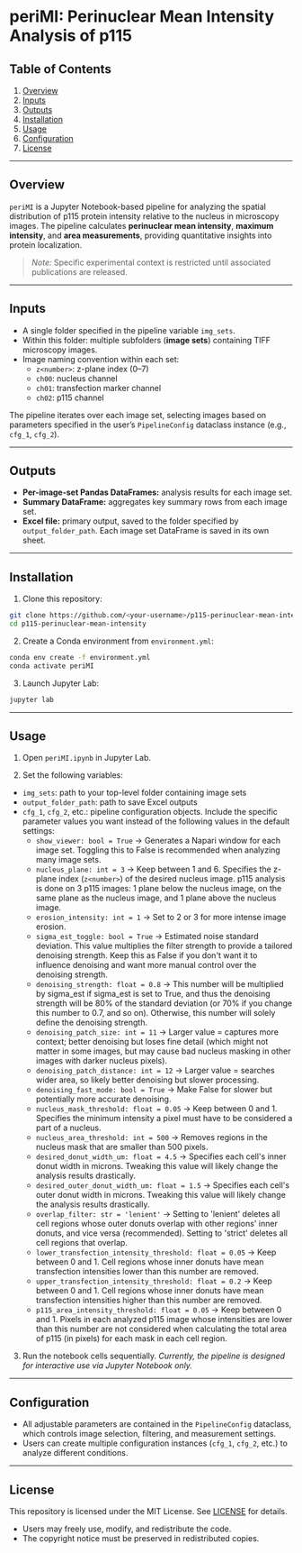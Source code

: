 # periMI: Perinuclear Mean Intensity Analysis of p115

## Table of Contents

1. [Overview](#overview)  
2. [Inputs](#inputs)  
3. [Outputs](#outputs)  
4. [Installation](#installation)  
5. [Usage](#usage)  
6. [Configuration](#configuration)  
7. [License](#license)

---

## Overview

`periMI` is a Jupyter Notebook-based pipeline for analyzing the spatial distribution of p115 protein intensity relative to the nucleus in microscopy images. The pipeline calculates **perinuclear mean intensity**, **maximum intensity**, and **area measurements**, providing quantitative insights into protein localization.  

> *Note:* Specific experimental context is restricted until associated publications are released.  

---

## Inputs

- A single folder specified in the pipeline variable `img_sets`.  
- Within this folder: multiple subfolders (**image sets**) containing TIFF microscopy images.  
- Image naming convention within each set:  
  - `z<number>`: z-plane index (0–7)  
  - `ch00`: nucleus channel  
  - `ch01`: transfection marker channel  
  - `ch02`: p115 channel  

The pipeline iterates over each image set, selecting images based on parameters specified in the user’s `PipelineConfig` dataclass instance (e.g., `cfg_1`, `cfg_2`).  

---

## Outputs

- **Per-image-set Pandas DataFrames:** analysis results for each image set.  
- **Summary DataFrame:** aggregates key summary rows from each image set.  
- **Excel file:** primary output, saved to the folder specified by `output_folder_path`. Each image set DataFrame is saved in its own sheet.  

---

## Installation

1. Clone this repository:  
```bash
git clone https://github.com/<your-username>/p115-perinuclear-mean-intensity.git
cd p115-perinuclear-mean-intensity
```

2. Create a Conda environment from `environment.yml`:
```bash
conda env create -f environment.yml
conda activate periMI
```

3. Launch Jupyter Lab:
```bash
jupyter lab
```

---

## Usage

1. Open `periMI.ipynb` in Jupyter Lab.

2. Set the following variables:
- `img_sets`: path to your top-level folder containing image sets
- `output_folder_path`: path to save Excel outputs
- `cfg_1`, `cfg_2`, etc.: pipeline configuration objects. Include the specific parameter values you want instead of the following values in the default settings:
  - `show_viewer: bool = True` &rarr; Generates a Napari window for each image set. Toggling this to False is recommended when analyzing many image sets.
  - `nucleus_plane: int = 3` &rarr; Keep between 1 and 6. Specifies the z-plane index (`z<number>`) of the desired nucleus image. p115 analysis is done on 3 p115 images: 1 plane below the nucleus image, on the same plane as the nucleus image, and 1 plane above the nucleus image.
  - `erosion_intensity: int = 1` &rarr; Set to 2 or 3 for more intense image erosion. 
  - `sigma_est_toggle: bool = True` &rarr; Estimated noise standard deviation. This value multiplies the filter strength to provide a tailored denoising strength. Keep this as False if you don't want it to influence denoising and want more manual control over the denoising strength.
  - `denoising_strength: float = 0.8` &rarr; This number will be multiplied by sigma_est if sigma_est is set to True, and thus the denoising strength will be 80% of the standard deviation (or 70% if you change this number to 0.7, and so on). Otherwise, this number will solely define the denoising strength.
  - `denoising_patch_size: int = 11` &rarr; Larger value = captures more context; better denoising but loses fine detail (which might not matter in some images, but may cause bad nucleus masking in other images with darker nucleus pixels).
  - `denoising_patch_distance: int = 12` &rarr; Larger value = searches wider area, so likely better denoising but slower processing.
  - `denoising_fast_mode: bool = True` &rarr; Make False for slower but potentially more accurate denoising.
  - `nucleus_mask_threshold: float = 0.05` &rarr; Keep between 0 and 1. Specifies the minimum intensity a pixel must have to be considered a part of a nucleus. 
  - `nucleus_area_threshold: int = 500` &rarr; Removes regions in the nucleus mask that are smaller than 500 pixels.
  - `desired_donut_width_um: float = 4.5` &rarr; Specifies each cell's inner donut width in microns. Tweaking this value will likely change the analysis results drastically.
  - `desired_outer_donut_width_um: float = 1.5` &rarr; Specifies each cell's outer donut width in microns. Tweaking this value will likely change the analysis results drastically.
  - `overlap_filter: str = 'lenient'` &rarr; Setting to 'lenient' deletes all cell regions whose outer donuts overlap with other regions' inner donuts, and vice versa (recommended). Setting to 'strict' deletes all cell regions that overlap.
  - `lower_transfection_intensity_threshold: float = 0.05` &rarr; Keep between 0 and 1. Cell regions whose inner donuts have mean transfection intensities lower than this number are removed.
  - `upper_transfection_intensity_threshold: float = 0.2` &rarr; Keep between 0 and 1. Cell regions whose inner donuts have mean transfection intensities higher than this number are removed.
  - `p115_area_intensity_threshold: float = 0.05` &rarr; Keep between 0 and 1. Pixels in each analyzed p115 image whose intensities are lower than this number are not considered when calculating the total area of p115 (in pixels) for each mask in each cell region.

3. Run the notebook cells sequentially.
*Currently, the pipeline is designed for interactive use via Jupyter Notebook only.*

---

## Configuration

- All adjustable parameters are contained in the `PipelineConfig` dataclass, which controls image selection, filtering, and measurement settings.
- Users can create multiple configuration instances (`cfg_1`, `cfg_2`, etc.) to analyze different conditions.

---

## License

This repository is licensed under the MIT License. See [LICENSE](LICENSE) for details.
- Users may freely use, modify, and redistribute the code.
- The copyright notice must be preserved in redistributed copies.
